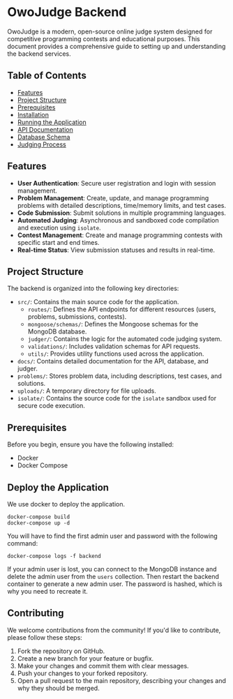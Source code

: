 # OwoJudge Backend

OwoJudge is a modern, open-source online judge system designed for competitive programming contests and educational purposes. This document provides a comprehensive guide to setting up and understanding the backend services.

## Table of Contents

- [Features](#features)
- [Project Structure](#project-structure)
- [Prerequisites](#prerequisites)
- [Installation](#installation)
- [Running the Application](#running-the-application)
- [API Documentation](./docs/api.md)
- [Database Schema](./docs/database.md)
- [Judging Process](./docs/judger.md)

## Features

- **User Authentication**: Secure user registration and login with session management.
- **Problem Management**: Create, update, and manage programming problems with detailed descriptions, time/memory limits, and test cases.
- **Code Submission**: Submit solutions in multiple programming languages.
- **Automated Judging**: Asynchronous and sandboxed code compilation and execution using `isolate`.
- **Contest Management**: Create and manage programming contests with specific start and end times.
- **Real-time Status**: View submission statuses and results in real-time.

## Project Structure

The backend is organized into the following key directories:

- `src/`: Contains the main source code for the application.
  - `routes/`: Defines the API endpoints for different resources (users, problems, submissions, contests).
  - `mongoose/schemas/`: Defines the Mongoose schemas for the MongoDB database.
  - `judger/`: Contains the logic for the automated code judging system.
  - `validations/`: Includes validation schemas for API requests.
  - `utils/`: Provides utility functions used across the application.
- `docs/`: Contains detailed documentation for the API, database, and judger.
- `problems/`: Stores problem data, including descriptions, test cases, and solutions.
- `uploads/`: A temporary directory for file uploads.
- `isolate/`: Contains the source code for the `isolate` sandbox used for secure code execution.

## Prerequisites

Before you begin, ensure you have the following installed:

- Docker
- Docker Compose

## Deploy the Application

We use docker to deploy the application.
```
docker-compose build
docker-compose up -d
```

You will have to find the first admin user and password with the following command:
```
docker-compose logs -f backend
```

If your admin user is lost, you can connect to the MongoDB instance and delete the admin user from the `users` collection. Then restart the backend container to generate a new admin user. The password is hashed, which is why you need to recreate it.

## Contributing

We welcome contributions from the community! If you'd like to contribute, please follow these steps:

1. Fork the repository on GitHub.
2. Create a new branch for your feature or bugfix.
3. Make your changes and commit them with clear messages.
4. Push your changes to your forked repository.
5. Open a pull request to the main repository, describing your changes and why they should be merged.
